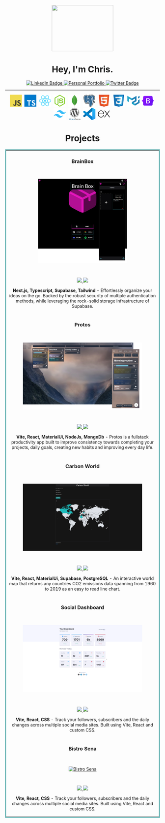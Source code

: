 <div id="header" align="center">
    <img src="https://media.giphy.com/media/usoDrVmV7nR0FSPdrt/giphy.gif" width="200" height="150"/>
</div>
<h1 align="center">
    Hey, I'm Chris.
</h1>
<div id="badges" align="center">
    <a href="https://www.linkedin.com/in/chrisjmorin/" target="_blank">
        <img src="https://img.shields.io/badge/LinkedIn-blue?logo=linkedin&logoColor=white&style=for-the-badge" alt="LinkedIn Badge"/>
    </a>
    <a href="https://chrismorin.netlify.app/" target="_blank">
        <img src="https://img.shields.io/badge/Portfolio-red?&style=for-the-badge" alt="Personal Portfolio" />
    </a>
    <a href="https://twitter.com/longhumans" target="_blank">
        <img src="https://img.shields.io/badge/Twitter-blue?logo=twitter&logoColor=white&style=for-the-badge" alt="Twitter Badge" />
    </a>
</div>

---

<!---### About Me:
- I'm a software developer working with both front and back end technologies.
- I enjoy contributing to Opensource projects and writing about my experiences with tech.
- I'm always building and currently expanding my knowledge of TypeScript and SQL.
- Reach me through my personal <a href="https://chrismorin.netlify.app/"> website </a> or on <a href="https://www.linkedin.com/in/chrisjmorin/"> LinkedIn </a>.

---

### I work with this tech:--->

<div id="langTech" align="center">
      <img src="https://github.com/devicons/devicon/blob/1119b9f84c0290e0f0b38982099a2bd027a48bf1/icons/javascript/javascript-original.svg" title="JavaScript" alt="Javascript" width="40" height="40"/>&nbsp;
      <img src="https://github.com/devicons/devicon/blob/1119b9f84c0290e0f0b38982099a2bd027a48bf1/icons/typescript/typescript-original.svg" title="Typescript" alt="Typescript" width="40" height="40"/>&nbsp;
      <img src="https://github.com/devicons/devicon/blob/1119b9f84c0290e0f0b38982099a2bd027a48bf1/icons/react/react-original.svg" title="React" alt="React" width="40" height="40"/>&nbsp;
      <img src="https://github.com/devicons/devicon/blob/1119b9f84c0290e0f0b38982099a2bd027a48bf1/icons/nodejs/nodejs-original.svg" title="Nodejs" alt="Nodejs" width="40" height="40"/>&nbsp;  
      <img src="https://github.com/devicons/devicon/blob/1119b9f84c0290e0f0b38982099a2bd027a48bf1/icons/mongodb/mongodb-original.svg" title="MongoDB" alt="Mongodb" width="40" height="40"/>&nbsp;
    <img src="https://github.com/devicons/devicon/blob/1119b9f84c0290e0f0b38982099a2bd027a48bf1/icons/postgresql/postgresql-original.svg" title="PostgreSQL" alt="PostgreSQL" width="40" height="40"/>&nbsp;
      <img src="https://github.com/devicons/devicon/blob/1119b9f84c0290e0f0b38982099a2bd027a48bf1/icons/html5/html5-original.svg" title="HTML5" alt="HTML5" width="40" height="40" style="color: white"/>&nbsp;
      <img src="https://github.com/devicons/devicon/blob/1119b9f84c0290e0f0b38982099a2bd027a48bf1/icons/css3/css3-original.svg" title="CSS3" alt="CSS3" width="40" height="40" style="color: white"/>&nbsp;
    <img src="https://github.com/devicons/devicon/blob/1119b9f84c0290e0f0b38982099a2bd027a48bf1/icons/materialui/materialui-original.svg" title="MUI" alt="MUI" width="40" height="40" style="color: white"/>&nbsp;
      <img src="https://github.com/devicons/devicon/blob/1119b9f84c0290e0f0b38982099a2bd027a48bf1/icons/bootstrap/bootstrap-original.svg" title="Bootstrap" alt="Bootstrap" width="40" height="40" style="color: white"/>&nbsp;
      <img src="https://github.com/devicons/devicon/blob/1119b9f84c0290e0f0b38982099a2bd027a48bf1/icons/tailwindcss/tailwindcss-plain.svg" title="Tailwind" alt="Tailwind" width="40" height="40" style="color: white"/>&nbsp;
      <img src="https://github.com/devicons/devicon/blob/1119b9f84c0290e0f0b38982099a2bd027a48bf1/icons/wordpress/wordpress-original.svg" title="Wordpress" alt="Wordpress" width="40" height="40" style="color: white"/>&nbsp;
       <img src="https://github.com/devicons/devicon/blob/1119b9f84c0290e0f0b38982099a2bd027a48bf1/icons/vscode/vscode-original.svg" title="VS Code" alt="VS Code" width="40" height="40" style="color: white"/>&nbsp;
    <img src="https://github.com/devicons/devicon/blob/1119b9f84c0290e0f0b38982099a2bd027a48bf1/icons/express/express-original.svg" title="Express" alt="Express" width="40" height="40" style="color: white"/>&nbsp;
    
</div>



<!---<p align="center"> <a href="https://developer.mozilla.org/en-US/docs/Web/CSS" target="_blank" rel="noreferrer"> <img src="https://raw.githubusercontent.com/devicons/devicon/master/icons/css3/css3-original-wordmark.svg" alt="css3" width="40" height="40"/> </a> <a href="https://developer.mozilla.org/en-US/docs/Web/HTML" target="_blank" rel="noreferrer"> <img src="https://raw.githubusercontent.com/devicons/devicon/master/icons/html5/html5-original-wordmark.svg" alt="html5" width="40" height="40"/> </a> <a href="https://developer.mozilla.org/en-US/docs/Web/JavaScript" target="_blank" rel="noreferrer"> <img src="https://raw.githubusercontent.com/devicons/devicon/master/icons/javascript/javascript-original.svg" alt="javascript" width="40" height="40"/> </a> <a href="https://nodejs.org" target="_blank" rel="noreferrer"> <img src="https://raw.githubusercontent.com/devicons/devicon/master/icons/nodejs/nodejs-original-wordmark.svg" alt="nodejs" width="40" height="40"/> </a> <a href="https://reactjs.org/" target="_blank" rel="noreferrer"> <img src="https://raw.githubusercontent.com/devicons/devicon/master/icons/react/react-original-wordmark.svg" alt="react" width="40" height="40"/> </a>  </p> --->

<h1 align="center">Projects</h1>
<table bordercolor="#66b2b2">
    <tr>
        <td valign="top">
            <h3 align="center">BrainBox</h3>
            <br />
            <p align="center">
                <a href="https://brainbox-delta.vercel.app/" target="_blank">
                    <img src="https://github.com/christophermorin/assets/blob/44bc899f981be5525b8f335f3242eb549c4dec2d/brainbox-sm.png" alt="BrainBox" width="60%"/>
                </a>
            </p>
            <br />
            <p align="center">
                <a href="https://github.com/christophermorin/brainbox" target="_blank">
                    <img src="https://img.shields.io/static/v1?label=|&message=REPO&color=23555f&style=plastic&logo=github&logo-color=white"/>
                </a>
                <a href="https://brainbox-delta.vercel.app/">
                    <img src="https://img.shields.io/static/v1?label=|&message=WEBSITE&color=cdf998&style=plastic&logo=wordpress&logo-color=white"/>
                </a>
            </p>
            <p align="center">
                <strong>Next.js, Typescript, Supabase, Tailwind</strong> - Effortlessly organize your ideas on the go. Backed by the robust security of multiple authentication methods, while leveraging the rock-solid storage infrastructure of Supabase. 
            </p>
        </td>
    </tr>
    <tr>
        <td valign="top">
            <h3 align="center">Protos</h3>
            <br />
            <p align="center">
                <a href="https://protos.cyclic.app" target="_blank">
                    <img src="https://github.com/christophermorin/assets/blob/de52817c8314cfe848df50d463b120858e8d7a12/protos_demo_v2.png" alt="Protos" width="80%"/>
                </a>
            </p>
            <br />
            <p align="center">
                <a href="https://github.com/christophermorin/protos_V0" target="_blank">
                    <img src="https://img.shields.io/static/v1?label=|&message=REPO&color=23555f&style=plastic&logo=github&logo-color=white"/>
                </a>
                <a href="https://protos.cyclic.app">
                    <img src="https://img.shields.io/static/v1?label=|&message=WEBSITE&color=cdf998&style=plastic&logo=wordpress&logo-color=white"/>
                </a>
            </p>
            <p align="center">
                <strong>Vite, React, MaterialUi, NodeJs, MongoDb</strong> - Protos is a fullstack productivity app built to improve consistency towards completing your projects, daily goals, creating new habits and improving every day life.
            </p>
        </td>
    </tr>
    <tr>
        <td valign="top">
            <h3 align="center">Carbon World</h3>
            <br />
            <p align="center">
                <a href="https://carbonworld.vercel.app/" target="_blank">
                    <img src="https://github.com/christophermorin/assets/blob/ed97653a5c7f21df07f6708b56f82ca842ee05aa/carbonworld.png" alt="Carbon World" width="80%"/>
                </a>
            </p>
            <br />
            <p align="center">
                <a href="https://github.com/christophermorin/carbonworld" target="_blank">
                    <img src="https://img.shields.io/static/v1?label=|&message=REPO&color=23555f&style=plastic&logo=github&logo-color=white"/>
                </a>
                <a href="https://carbonworld.vercel.app/">
                    <img src="https://img.shields.io/static/v1?label=|&message=WEBSITE&color=cdf998&style=plastic&logo=wordpress&logo-color=white"/>
                </a>
            </p>
            <p align="center">
                <strong>Vite, React, MaterialUi, Supabase, PostgreSQL</strong> - An interactive world map that returns any countries CO2 emissions data spanning from 1960 to 2019 as an easy to read line chart.
            </p>
        </td>
    </tr>
    <tr>
        <td valign="top">
            <h3 align="center">Social Dashboard</h3>
            <br />
            <p align="center">
                <a href="https://react-social-dashboard.netlify.app/" target="_blank">
                    <img src="https://github.com/christophermorin/assets/blob/86be6bba3d98e410d64a6ca9136870f1ce30bda3/react-social-dashboard.gif" alt="Social Dashboard" width="80%"/>
                </a>
            </p>
            <br />
            <p align="center">
                <a href="https://github.com/christophermorin/react-social-dashboard" target="_blank">
                    <img src="https://img.shields.io/static/v1?label=|&message=REPO&color=23555f&style=plastic&logo=github&logo-color=white"/>
                </a>
                <a href="https://react-social-dashboard.netlify.app/">
                    <img src="https://img.shields.io/static/v1?label=|&message=WEBSITE&color=cdf998&style=plastic&logo=wordpress&logo-color=white"/>
                </a>
            </p>
            <p align="center">
                <strong>Vite, React, CSS</strong> - Track your followers, subscribers and the daily changes across multiple social media sites. Built using Vite, React and custom CSS.
            </p>
        </td>
    </tr>
     <tr>
        <td valign="top">
            <h3 align="center">Bistro Sena</h3>
            <br />
            <p align="center">
                <a href="https://bistrosena.netlify.app" target="_blank">
                    <img src="https://github.com/christophermorin/assets/blob/a6689edd58f68fc8877fc9393c3a6833911aef55/ezgif.com-gif-maker.gif" alt="Bistro Sena" width="80%"/>
                </a>
            </p>
            <br />
            <p align="center">
                <a href="https://github.com/christophermorin/bistro_sena" target="_blank">
                    <img src="https://img.shields.io/static/v1?label=|&message=REPO&color=23555f&style=plastic&logo=github&logo-color=white"/>
                </a>
                <a href="https://bistrosena.netlify.app/">
                    <img src="https://img.shields.io/static/v1?label=|&message=WEBSITE&color=cdf998&style=plastic&logo=wordpress&logo-color=white"/>
                </a>
            </p>
            <p align="center">
                <strong>Vite, React, CSS</strong> - Track your followers, subscribers and the daily changes across multiple social media sites. Built using Vite, React and custom CSS.
            </p>
        </td>
    </tr>
    <!--
     <tr>
        <td valign="top">
            <h3 align="center">Portfolio</h3>
            <br />
            <p align="center">
                <a href="https://chrismorin.netlify.app/" target="_blank">
                    <img src="https://github.com/christophermorin/assets/blob/99e80408635aea63a0cf504084c4b07e54158584/portfolio.gif" alt="Portfolio" width="50%"/>
                </a>
            </p>
            <br />
            <p align="center">
                <a href="https://github.com/christophermorin/port_reason" target="_blank">
                    <img src="https://img.shields.io/static/v1?label=|&message=REPO&color=23555f&style=plastic&logo=github&logo-color=white"/>
                </a>
                <a href="https://chrismorin.netlify.app/">
                    <img src="https://img.shields.io/static/v1?label=|&message=WEBSITE&color=cdf998&style=plastic&logo=wordpress&logo-color=white"/>
                </a>
            </p>
            <p align="center">
                <strong>Javascript, HTML5, CSS3</strong> - My personal portfolio where you can find links to some of my completed and ongoing projects.
            </p>
        </td>
    </tr>
 --->
  
  
</table>
<!---
<p align="center"><img align="center" src="https://github-readme-stats.vercel.app/api/top-langs?username=christophermorin&show_icons=true&locale=en&layout=compact" alt="christophermorin" background="#000000" /></p>
<!---
<p align="center"><img align="center" src="https://github-readme-streak-stats.herokuapp.com/?user=christophermorin&" alt="christophermorin" /></p>
--->
